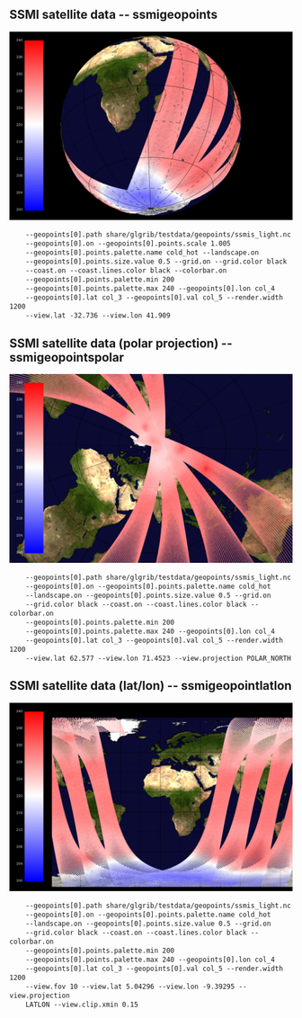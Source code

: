 ## SSMI satellite data -- ssmigeopoints
![](samples/ssmigeopoints/TEST_0000.png)

```
    --geopoints[0].path share/glgrib/testdata/geopoints/ssmis_light.nc 
    --geopoints[0].on --geopoints[0].points.scale 1.005 
    --geopoints[0].points.palette.name cold_hot --landscape.on 
    --geopoints[0].points.size.value 0.5 --grid.on --grid.color black 
    --coast.on --coast.lines.color black --colorbar.on 
    --geopoints[0].points.palette.min 200 
    --geopoints[0].points.palette.max 240 --geopoints[0].lon col_4 
    --geopoints[0].lat col_3 --geopoints[0].val col_5 --render.width 1200 
    --view.lat -32.736 --view.lon 41.909 
```
## SSMI satellite data (polar projection) -- ssmigeopointspolar
![](samples/ssmigeopointspolar/TEST_0000.png)

```
    --geopoints[0].path share/glgrib/testdata/geopoints/ssmis_light.nc 
    --geopoints[0].on --geopoints[0].points.palette.name cold_hot 
    --landscape.on --geopoints[0].points.size.value 0.5 --grid.on 
    --grid.color black --coast.on --coast.lines.color black --colorbar.on 
    --geopoints[0].points.palette.min 200 
    --geopoints[0].points.palette.max 240 --geopoints[0].lon col_4 
    --geopoints[0].lat col_3 --geopoints[0].val col_5 --render.width 1200 
    --view.lat 62.577 --view.lon 71.4523 --view.projection POLAR_NORTH 
```
## SSMI satellite data (lat/lon) -- ssmigeopointlatlon
![](samples/ssmigeopointlatlon/TEST_0000.png)

```
    --geopoints[0].path share/glgrib/testdata/geopoints/ssmis_light.nc 
    --geopoints[0].on --geopoints[0].points.palette.name cold_hot 
    --landscape.on --geopoints[0].points.size.value 0.5 --grid.on 
    --grid.color black --coast.on --coast.lines.color black --colorbar.on 
    --geopoints[0].points.palette.min 200 
    --geopoints[0].points.palette.max 240 --geopoints[0].lon col_4 
    --geopoints[0].lat col_3 --geopoints[0].val col_5 --render.width 1200 
    --view.fov 10 --view.lat 5.04296 --view.lon -9.39295 --view.projection 
    LATLON --view.clip.xmin 0.15 
```
